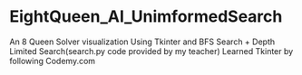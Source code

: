 # EightQueen_AI_UnimformedSearch
An 8 Queen Solver visualization
Using Tkinter and BFS Search + Depth Limited Search(search.py code provided by my teacher)
Learned Tkinter by following Codemy.com
